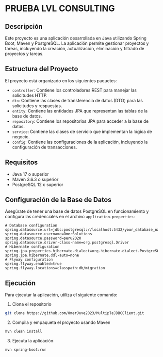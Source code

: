 # PRUEBA LVL CONSULTING

## Descripción

Este proyecto es una aplicación desarrollada en Java utilizando Spring Boot, Maven y PostgreSQL. La aplicación permite
gestionar proyectos y tareas, incluyendo la creación, actualización, eliminación y filtrado de proyectos y tareas.

## Estructura del Proyecto

El proyecto está organizado en los siguientes paquetes:

- `controller`: Contiene los controladores REST para manejar las solicitudes HTTP.
- `dto`: Contiene las clases de transferencia de datos (DTO) para las solicitudes y respuestas.
- `entity`: Contiene las entidades JPA que representan las tablas de la base de datos.
- `repository`: Contiene los repositorios JPA para acceder a la base de datos.
- `service`: Contiene las clases de servicio que implementan la lógica de negocio.
- `config`: Contiene las configuraciones de la aplicación, incluyendo la configuración de transacciones.

## Requisitos

- Java 17 o superior
- Maven 3.6.3 o superior
- PostgreSQL 12 o superior

## Configuración de la Base de Datos

Asegúrate de tener una base de datos PostgreSQL en funcionamiento y configura las credenciales en el archivo
`application.properties`:

```properties
# Database configuration
spring.datasource.url=jdbc:postgresql://localhost:5432/your_database_name
spring.datasource.username=OmerSolutions
spring.datasource.password=peru2020
spring.datasource.driver-class-name=org.postgresql.Driver
# Hibernate configuration
spring.jpa.properties.hibernate.dialect=org.hibernate.dialect.PostgreSQLDialect
spring.jpa.hibernate.ddl-auto=none
# Flyway configuration
spring.flyway.enabled=true
spring.flyway.locations=classpath:db/migration
```

## Ejecución

Para ejecutar la aplicación, utiliza el siguiente comando:

1. Clona el repositorio

```bash
git clone https://github.com/OmerJuve2023/MultipleJDBCClient.git
```

2. Compila y empaqueta el proyecto usando Maven

```bash
mvn clean install
```

3. Ejecuta la aplicación

```bash
mvn spring-boot:run
```
